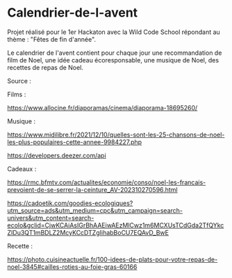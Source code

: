# Calendrier-de-l-avent

Projet réalisé pour le 1er Hackaton avec la Wild Code School répondant au thème : "Fêtes de fin d'année".

Le calendrier de l'avent contient pour chaque jour une recommandation de film de Noel, une idée cadeau écoresponsable, une musique de Noel, des recettes de repas de Noel.

Source : 

Films : 

https://www.allocine.fr/diaporamas/cinema/diaporama-18695260/ 

Musique :

https://www.midilibre.fr/2021/12/10/quelles-sont-les-25-chansons-de-noel-les-plus-populaires-cette-annee-9984227.php

https://developers.deezer.com/api

Cadeaux :

https://rmc.bfmtv.com/actualites/economie/conso/noel-les-francais-prevoient-de-se-serrer-la-ceinture_AV-202310270596.html

https://cadoetik.com/goodies-ecologiques?utm_source=ads&utm_medium=cpc&utm_campaign=search-univers&utm_content=search-ecolo&gclid=CjwKCAiAsIGrBhAAEiwAEzMlCwz1m6MCXUsTCdGda2TfQYkcZIDu3QT1mBDLZ2McyKCcDTZgIihabBoCU7EQAvD_BwE

Recette :

https://photo.cuisineactuelle.fr/100-idees-de-plats-pour-votre-repas-de-noel-3845#cailles-roties-au-foie-gras-60166
